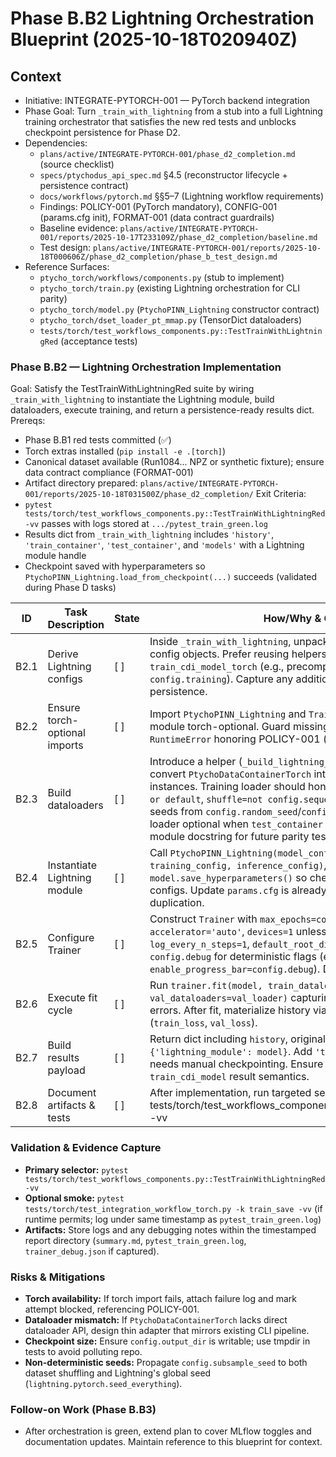 # Phase B.B2 Lightning Orchestration Blueprint (2025-10-18T020940Z)

## Context
- Initiative: INTEGRATE-PYTORCH-001 — PyTorch backend integration
- Phase Goal: Turn `_train_with_lightning` from a stub into a full Lightning training orchestrator that satisfies the new red tests and unblocks checkpoint persistence for Phase D2.
- Dependencies:
  - `plans/active/INTEGRATE-PYTORCH-001/phase_d2_completion.md` (source checklist)
  - `specs/ptychodus_api_spec.md` §4.5 (reconstructor lifecycle + persistence contract)
  - `docs/workflows/pytorch.md` §§5–7 (Lightning workflow requirements)
  - Findings: POLICY-001 (PyTorch mandatory), CONFIG-001 (params.cfg init), FORMAT-001 (data contract guardrails)
  - Baseline evidence: `plans/active/INTEGRATE-PYTORCH-001/reports/2025-10-17T233109Z/phase_d2_completion/baseline.md`
  - Test design: `plans/active/INTEGRATE-PYTORCH-001/reports/2025-10-18T000606Z/phase_d2_completion/phase_b_test_design.md`
- Reference Surfaces:
  - `ptycho_torch/workflows/components.py` (stub to implement)
  - `ptycho_torch/train.py` (existing Lightning orchestration for CLI parity)
  - `ptycho_torch/model.py` (`PtychoPINN_Lightning` constructor contract)
  - `ptycho_torch/dset_loader_pt_mmap.py` (TensorDict dataloaders)
  - `tests/torch/test_workflows_components.py::TestTrainWithLightningRed` (acceptance tests)

### Phase B.B2 — Lightning Orchestration Implementation
Goal: Satisfy the TestTrainWithLightningRed suite by wiring `_train_with_lightning` to instantiate the Lightning module, build dataloaders, execute training, and return a persistence-ready results dict.
Prereqs: 
- Phase B.B1 red tests committed (✅)
- Torch extras installed (`pip install -e .[torch]`)
- Canonical dataset available (Run1084... NPZ or synthetic fixture); ensure data contract compliance (FORMAT-001)
- Artifact directory prepared: `plans/active/INTEGRATE-PYTORCH-001/reports/2025-10-18T031500Z/phase_d2_completion/`
Exit Criteria:
- `pytest tests/torch/test_workflows_components.py::TestTrainWithLightningRed -vv` passes with logs stored at `.../pytest_train_green.log`
- Results dict from `_train_with_lightning` includes `'history'`, `'train_container'`, `'test_container'`, and `'models'` with a Lightning module handle
- Checkpoint saved with hyperparameters so `PtychoPINN_Lightning.load_from_checkpoint(...)` succeeds (validated during Phase D tasks)

| ID | Task Description | State | How/Why & Guidance |
| --- | --- | --- | --- |
| B2.1 | Derive Lightning configs | [ ] | Inside `_train_with_lightning`, unpack `config` into the four Lightning config objects. Prefer reusing helpers already used by `train_cdi_model_torch` (e.g., precomputed `config.model`, `config.training`). Capture any additional inference config needed for persistence. |
| B2.2 | Ensure torch-optional imports | [ ] | Import `PtychoPINN_Lightning` and `Trainer` inside the function to keep module torch-optional. Guard missing torch with informative `RuntimeError` honoring POLICY-001 (reuse pattern from `train.py`). |
| B2.3 | Build dataloaders | [ ] | Introduce a helper (`_build_lightning_dataloaders`) if needed to convert `PtychoDataContainerTorch` into `TensorDictDataLoader` instances. Training loader should honor `batch_size=config.batch_size or default`, `shuffle=not config.sequential_sampling`, deterministic seeds from `config.random_seed`/`config.subsample_seed`. Validation loader optional when `test_container` exists. Document helper in module docstring for future parity tests. |
| B2.4 | Instantiate Lightning module | [ ] | Call `PtychoPINN_Lightning(model_config, data_config, training_config, inference_config)`, then `model.save_hyperparameters()` so checkpoint serialization captures configs. Update `params.cfg` is already handled by caller; no duplication. |
| B2.5 | Configure Trainer | [ ] | Construct `Trainer` with `max_epochs=config.nepochs`, `accelerator='auto'`, `devices=1` unless `config.device` is provided, `log_every_n_steps=1`, `default_root_dir=config.output_dir`. Respect `config.debug` for deterministic flags (e.g., set `enable_progress_bar=config.debug`). Defer MLflow toggles to B3. |
| B2.6 | Execute fit cycle | [ ] | Run `trainer.fit(model, train_dataloaders=train_loader, val_dataloaders=val_loader)` capturing exceptions to raise actionable errors. After fit, materialize history via `trainer.callback_metrics` (`train_loss`, `val_loss`). |
| B2.7 | Build results payload | [ ] | Return dict including `history`, original containers, and `'models': {'lightning_module': model}`. Add `'trainer'` handle if downstream needs manual checkpointing. Ensure structure mirrors TensorFlow `train_cdi_model` result semantics. |
| B2.8 | Document artifacts & tests | [ ] | After implementation, run targeted selector `pytest tests/torch/test_workflows_components.py::TestTrainWithLightningRed -vv | tee plans/active/INTEGRATE-PYTORCH-001/reports/2025-10-18T031500Z/phase_d2_completion/pytest_train_green.log`. Update docs/fix_plan Attempts and plan checklist B2 with artifact references. |

### Validation & Evidence Capture
- **Primary selector:** `pytest tests/torch/test_workflows_components.py::TestTrainWithLightningRed -vv`
- **Optional smoke:** `pytest tests/torch/test_integration_workflow_torch.py -k train_save -vv` (if runtime permits; log under same timestamp as `pytest_train_green.log`)
- **Artifacts:** Store logs and any debugging notes within the timestamped report directory (`summary.md`, `pytest_train_green.log`, `trainer_debug.json` if captured).

### Risks & Mitigations
- **Torch availability:** If torch import fails, attach failure log and mark attempt blocked, referencing POLICY-001.
- **Dataloader mismatch:** If `PtychoDataContainerTorch` lacks direct dataloader API, design thin adapter that mirrors existing CLI pipeline.
- **Checkpoint size:** Ensure `config.output_dir` is writable; use tmpdir in tests to avoid polluting repo.
- **Non-deterministic seeds:** Propagate `config.subsample_seed` to both dataset shuffling and Lightning's global seed (`lightning.pytorch.seed_everything`).

### Follow-on Work (Phase B.B3)
- After orchestration is green, extend plan to cover MLflow toggles and documentation updates. Maintain reference to this blueprint for context.
